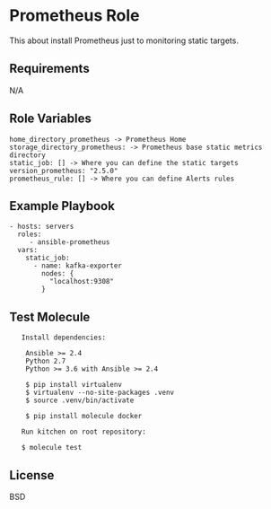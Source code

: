 Prometheus Role
=========

This about install Prometheus just to monitoring static targets.

Requirements
------------

N/A

Role Variables
--------------
```
home_directory_prometheus -> Prometheus Home
storage_directory_prometheus: -> Prometheus base static metrics directory
static_job: [] -> Where you can define the static targets
version_prometheus: "2.5.0"
prometheus_rule: [] -> Where you can define Alerts rules
```

Example Playbook
----------------

    - hosts: servers
      roles:
         - ansible-prometheus
      vars:
        static_job:
          - name: kafka-exporter
            nodes: {
              "localhost:9308"
            }

Test Molecule
---------------------

```
   Install dependencies:
   
    Ansible >= 2.4
    Python 2.7
    Python >= 3.6 with Ansible >= 2.4

    $ pip install virtualenv
    $ virtualenv --no-site-packages .venv
    $ source .venv/bin/activate

    $ pip install molecule docker

```
```
   Run kitchen on root repository:
   
   $ molecule test

```

License
-------

BSD
